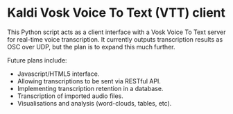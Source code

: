 # Kaldi Vosk Voice To Text (VTT) client

This Python script acts as a client interface with a Vosk Voice To Text server for real-time voice transcription. It currently outputs transcription results as OSC over UDP, but the plan is to expand this much further.

Future plans include:
- Javascript/HTML5 interface.
- Allowing transcriptions to be sent via RESTful API.
- Implementing transcription retention in a database.
- Transcription of imported audio files.
- Visualisations and analysis (word-clouds, tables, etc).
